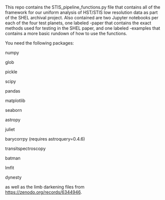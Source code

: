 This repo contains the STIS_pipeline_functions.py file that contains all of the framework for our uniform analysis of HST/STIS low resolution data as part of the SHEL archival project. Also contained are two Jupyter notebooks per each of the four test planets, one labeled -paper that contains the exact methods used for testing in the SHEL paper, and one labeled -examples that contains a more basic rundown of how to use the functions.

You need the following packages:

numpy

glob

pickle

scipy

pandas

matplotlib

seaborn

astropy

juliet

barycorrpy (requires astroquery=0.4.6)

transitspectroscopy

batman

lmfit

dynesty

as well as the limb darkening files from https://zenodo.org/records/6344946.
